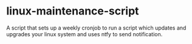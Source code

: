 # linux-maintenance-script
A script that sets up a weekly cronjob to run a script which updates and upgrades your linux system and uses ntfy to send notification.
